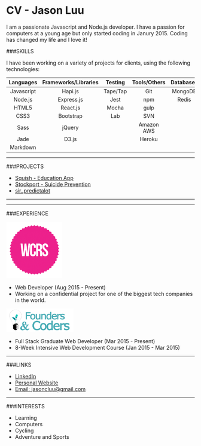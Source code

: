 # CV - Jason Luu

I am a passionate Javascript and Node.js developer. I have a passion for computers at a young age but only started coding in Janury 2015. Coding has changed my life and I love it!

###SKILLS

I have been working on a variety of projects for clients, using the following technologies:

| Languages | Frameworks/Libraries | Testing   | Tools/Others | Databases |
|:---------:|:--------------------:|:---------:|:------------:|:---------:|
| Javascript| Hapi.js              | Tape/Tap  | Git          | MongoDB   |
| Node.js   | Express.js           | Jest      | npm          | Redis     |
| HTML5     | React.js             | Mocha     | gulp         | |
| CSS3      | Bootstrap            | Lab       | SVN          | |
| Sass      | jQuery               |           | Amazon AWS   | |
| Jade      | D3.js                |           | Heroku       | |
| Markdown  |                      |           |              | |

---
###PROJECTS

- [Squish - Education App](http://pajoa.herokuapp.com/)
- [Stockport - Suicide Prevention](http://www.stockportsuicideprevention.org.uk/)
- [sir_predictalot](http://www.stockportsuicideprevention.org.uk/)
- ---
---

###EXPERIENCE

<img src="https://github.com/Neats29/CV/blob/master/experience/wcrs.png" width="150">

- Web Developer (Aug 2015 - Present)
- Working on a confidential project for one of the biggest tech companies in the world.

<img src="https://github.com/Neats29/CV/blob/master/experience/fac.png" width="180">

- Full Stack Graduate Web Developer (Mar 2015 - Present)
- 8-Week Intensive Web Development Course (Jan 2015 - Mar 2015) 

--- 

###LINKS

- [LinkedIn](https://uk.linkedin.com/in/jasoncluu)
- [Personal Website](http://jasonspd.github.io)
- [Email: jasoncluu@gmail.com](mailto:jasoncluu@gmail.com)

---
###INTERESTS
* Learning
* Computers
* Cycling
* Adventure and Sports

